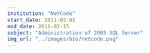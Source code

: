 ```yaml
---
institution: "NetCode"
start_date: 2011-02-01
end_date: 2011-02-15
subject: "Administration of 2005 SQL Server"
img_url: "../images/bio/netcode.png"
---
```

